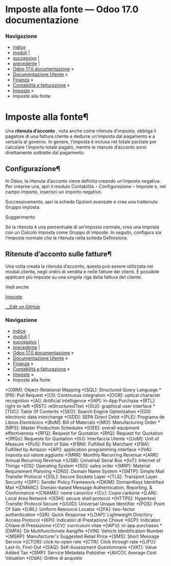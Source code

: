 # Imposte alla fonte — Odoo 17.0 documentazione

### Navigazione

  * [indice](../../../../genindex.html "Indice generale")
  * [moduli](../../../../py-modindex.html "Indice del modulo Python") |
  * [successivo](vat_verification.html "Verifica numero partita IVA \(VIES\)") |
  * [precedente](cash_basis.html "Imposte per cassa") |
  * [Odoo 17.0 documentazione](../../../../index-2.html) »
  * [Documentazione Utente](../../../../applications.html) »
  * [Finanza](../../../finance.html) »
  * [Contabilità e fatturazione](../../accounting.html) »
  * [Imposte](../taxes.html) »
  * Imposte alla fonte



# Imposte alla fonte¶

Una **ritenuta d’acconto** , nota anche come ritenuta d’imposta, obbliga il pagatore di una fattura cliente a dedurre un’imposta dal pagamento e a versarla al governo. In genere, l’imposta è inclusa nel totale parziale per calcolare l’importo totale pagato, mentre le ritenute d’acconto sono direttamente sottratte dal pagamento.

## Configurazione¶

In Odoo, la ritenuta d’acconto viene definita creando un’imposta negativa. Per crearne una, apri il modulo Contabilità ‣ Configurazione ‣ Imposte e, nel campo Importo, inserisci un importo negativo.

Successivamente, apri la scheda Opzioni avanzate e crea una trattenuta Gruppo imposta.

Suggerimento

Se la ritenuta è una percentuale di un’imposta normale, crea una Imposta con un Calcolo imposta come Gruppo di imposte. In seguito, configura sia l’imposta normale che la ritenuta nella scheda Definizione.

## Ritenute d’acconto sulle fatture¶

Una volta creata la ritenuta d’acconto, questa può essere utilizzata nei moduli cliente, negli ordini di vendita e nelle fatture dei clienti. È possibile applicare più imposte su una singola riga della fattura del cliente.

Vedi anche

[Imposte](../taxes.html)

[ __Edit on GitHub](https://github.com/odoo/documentation/edit/17.0/content/applications/finance/accounting/taxes/retention.rst)

### Navigazione

  * [indice](../../../../genindex.html "Indice generale")
  * [moduli](../../../../py-modindex.html "Indice del modulo Python") |
  * [successivo](vat_verification.html "Verifica numero partita IVA \(VIES\)") |
  * [precedente](cash_basis.html "Imposte per cassa") |
  * [Odoo 17.0 documentazione](../../../../index-2.html) »
  * [Documentazione Utente](../../../../applications.html) »
  * [Finanza](../../../finance.html) »
  * [Contabilità e fatturazione](../../accounting.html) »
  * [Imposte](../taxes.html) »
  * Imposte alla fonte


  *[ORM]: Object-Relational Mapping
  *[SQL]: Structured Query Language
  *[PR]: Pull Request
  *[CI]: Continuous integration
  *[OCR]: optical character recognition
  *[AI]: Artificial Intelligence
  *[IAP]: In-App Purchase
  *[RTL]: right-to-left
  *[RST]: reStructuredText
  *[GUI]: graphical user interface
  *[TOC]: Table Of Contents
  *[SEO]: Search Engine Optimization
  *[EDI]: electronic data interchange
  *[SDD]: SEPA Direct Debit
  *[PLE]: Programa de Libros Electrónico
  *[BoM]: Bill of Materials
  *[MO]: Manufacturing Order
  *[MPS]: Master Production Schedules
  *[OEE]: overall equipment effectiveness
  *[RFQ]: Request for Quotation
  *[RfQ]: Request for Quotation
  *[RfQs]: Requests for Quotation
  *[IU]: Interfaccia Utente
  *[UoM]: Unit of Measure
  *[PoS]: Point of Sale
  *[FBM]: Fulfilled By Merchant
  *[FBA]: Fulfilled by Amazon
  *[API]: application programming interface
  *[IVA]: imposta sul valore aggiunto
  *[MRR]: Monthly Recurring Revenue
  *[ARR]: Annual Recurring Revenue
  *[USB]: Universal Serial Bus
  *[IoT]: Internet of Things
  *[OS]: Operating System
  *[SO]: sales order
  *[MRP]: Material Requirement Planning
  *[DNS]: Domain Name System
  *[SMTP]: Simple Mail Transfer Protocol
  *[SSL]: Secure Sockets Layer
  *[TLS]: Transport Layer Security
  *[SPF]: Sender Policy Framework
  *[DKIM]: DomainKeys Identified Mail
  *[DMARC]: Domain-based Message Authentication, Reporting, & Conformance
  *[CNAME]: nome canonico
  *[Cc]: Copia carbone
  *[LAN]: Local Area Network
  *[SSH]: secure shell protocol
  *[HTTPS]: Hypertext Transfer Protocol Secure
  *[UUID]: Universal Unique Identifier
  *[POS]: Point Of Sale
  *[URL]: Uniform Resource Locator
  *[2FA]: two-factor authentication
  *[QR]: Quick Response
  *[LDAP]: Lightweight Directory Access Protocol
  *[KPI]: Indicatori di Prestazione Chiave
  *[ICP]: Indicatori Chiave di Prestazione
  *[CV]: curriculum vitae
  *[IAP’s]: in-app purchases
  *[DMFA]: De Multifunctionele Aangifte
  *[VIN]: Vehicle Identification Number
  *[MSRP]: Manufacturer's Suggested Retail Price
  *[SMS]: Short Message Service
  *[CTOR]: click-to-open rate
  *[CTR]: Click through rate
  *[LIFO]: Last-In, First-Out
  *[SAQ]: Self-Assessment Questionnaire
  *[VAT]: Value Added Tax
  *[SMP]: Service Metadata Publisher
  *[AVCO]: Average Cost Valuation
  *[OdA]: Ordine di acquisto
